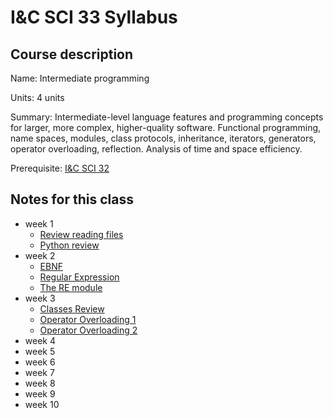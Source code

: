 # I&C SCI 33 Syllabus

## Course description

Name: Intermediate programming

Units: 4 units

Summary: Intermediate-level language features and programming concepts for larger, more complex, higher-quality software. Functional programming, name spaces, modules, class protocols, inheritance, iterators, generators, operator overloading, reflection. Analysis of time and space efficiency.

Prerequisite: [I&C SCI 32](../../winter-2020/ics-32/syllabus.md)

## Notes for this class

- week 1
	- [Review reading files](./week1/review-reading-files.md)
	- [Python review](./week1/python-review.md)
- week 2
	- [EBNF](./week2/ebnf.md)
	- [Regular Expression](regular-expressions.md)
	- [The RE module](./week2/the-re-module.md)
- week 3
	- [Classes Review](./week3/classes-review.md)
	- [Operator Overloading 1](./week3/operator-overloading-1.md)
	- [Operator Overloading 2](./week3/operator-overloading-2.md)
- week 4
- week 5
- week 6
- week 7
- week 8
- week 9
- week 10
